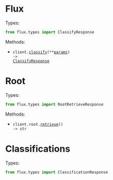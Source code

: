 # Flux

Types:

```python
from flux.types import ClassifyResponse
```

Methods:

- <code title="post /classify">client.<a href="./src/flux/_client.py">classify</a>(\*\*<a href="src/flux/types/top_level_classify_params.py">params</a>) -> <a href="./src/flux/types/classify_response.py">ClassifyResponse</a></code>

# Root

Types:

```python
from flux.types import RootRetrieveResponse
```

Methods:

- <code title="get /">client.root.<a href="./src/flux/resources/root.py">retrieve</a>() -> str</code>

# Classifications

Types:

```python
from flux.types import ClassificationResponse
```
